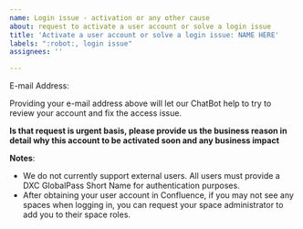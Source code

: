 ```yaml
---
name: Login issue - activation or any other cause
about: request to activate a user account or solve a login issue
title: 'Activate a user account or solve a login issue: NAME HERE'
labels: ":robot:, login issue"
assignees: ''

---
```


E-mail Address: <your email address here>

Providing your e-mail address above will let our ChatBot help to try to review your account and fix the access issue.
  
**Is that request is urgent basis, please provide us the business reason in detail why this account to be activated soon and any business impact**

**Notes**:
* We do not currently support external users. All users must provide a DXC GlobalPass Short Name for authentication purposes.
* After obtaining your user account in Confluence, if you may not see any spaces when logging in, you can request your space administrator to add you to their space roles.
